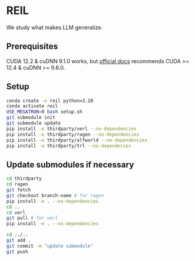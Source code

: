 # REIL
We study what makes LLM generalize.

## Prerequisites
CUDA 12.2 & cuDNN 9.1.0 works, but [official docs](https://verl.readthedocs.io/en/latest/start/install.html) recommends CUDA >= 12.4 & cuDNN >= 9.8.0.

## Setup

```bash
conda create -n reil python=3.10
conda activate reil
USE_MEGATRON=0 bash setup.sh
git submodule init
git submodule update
pip install -e thirdparty/verl --no-dependencies
pip install -e thirdparty/ragen --no-dependencies
pip install -e thirdparty/alfworld --no-dependencies
pip install -e thirdparty/trl --no-dependecies
```

## Update submodules if necessary

```bash
cd thirdparty
cd ragen
git fetch
git checkout branch-name # for ragen
pip install -e . --no-dependencies
cd ..
cd verl
git pull # for verl
pip install -e . --no-dependencies

cd ../..
git add .
git commit -m "update submodule"
git push
```
